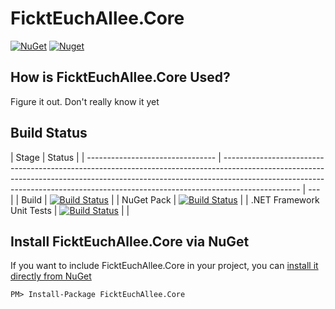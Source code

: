 # FicktEuchAllee.Core

[![NuGet](https://img.shields.io/nuget/v/FicktEuchAllee.Core.svg?style=flat-square)](https://www.nuget.org/packages/FicktEuchAllee.Core)
[![Nuget](https://img.shields.io/nuget/dt/FicktEuchAllee.Core)](https://www.nuget.org/packages/FicktEuchAllee.Core)

## How is FicktEuchAllee.Core Used?

Figure it out. Don't really know it yet

## Build Status

| Stage                            | Status                                                                                                                                                                                                                                                        |
| -------------------------------- | ------------------------------------------------------------------------------------------------------------------------------------------------------------------------------------------------------------------------------------------------------------- | --- |
| Build                            | [![Build Status](https://dev.azure.com/gwittr/FicktEuchAllee.Core/_apis/build/status%2FRELEASE-Pipeline?branchName=master&stageName=%F0%9F%9A%A7%20Build&jobName=Build%20with%20.NET%20Core%20SDK)](https://dev.azure.com/gwittr/FicktEuchAllee.Core/_build/latest?definitionId=15&branchName=master)                             |
| NuGet Pack                       | [![Build Status](https://dev.azure.com/gwittr/FicktEuchAllee.Core/_apis/build/status%2FRELEASE-Pipeline?branchName=master&stageName=%F0%9F%93%A4%20Publish%20artifacts&jobName=Publish%20artifacts)](https://dev.azure.com/gwittr/FicktEuchAllee.Core/_build/latest?definitionId=15&branchName=master)                                  |
| .NET Framework Unit Tests        | [![Build Status](https://dev.azure.com/gwittr/FicktEuchAllee.Core/_apis/build/status%2FRELEASE-Pipeline?branchName=master&stageName=%F0%9F%A7%AA%20Test&jobName=Run%20test)](https://dev.azure.com/gwittr/FicktEuchAllee.Core/_build/latest?definitionId=15&branchName=master) |
                                       |

## Install FicktEuchAllee.Core via NuGet

If you want to include FicktEuchAllee.Core in your project, you can [install it directly from NuGet](https://www.nuget.org/packages/FicktEuchAllee.Core/)

```
PM> Install-Package FicktEuchAllee.Core
```
